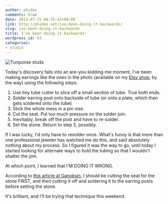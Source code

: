 ```yaml
---
author: phiden
comments: true
date: 2013-07-25 04:35:43+00:00
link: http://phiden.net/ive-been-doing-it-backwards/
slug: ive-been-doing-it-backwards
title: I've been doing it backwards!
wordpress_id: 93
categories:
- studio
---
```


![Turquoise studs](http://phiden.net/wp-content/uploads/2013/07/IMG_6639-1024x1024.jpg)

Today's discovery falls into an are-you-kidding-me moment. I've been making earrings like the ones in the photo (available on my [Etsy shop](https://www.etsy.com/listing/155819350/sleeping-beauty-turquoise-stud-earrings?ref=shop_home_feat), by the way) using the following steps:

1. Use tiny tube cutter to slice off a small section of tube. True both ends.
2. Solder earring post onto backside of tube (or onto a plate, which then gets soldered onto the tube)
3. Stick the whole mess in a pin vise.
4. Cut the seat. Put too much pressure on the solder join. 
5. Inevitably, break off the post and have to re-solder.
6. Set the stone. Return to step 5, possibly.

If I was lucky, I'd only have to resolder once. What's funny is that more than one professional jeweler has watched me do this, and said absolutely nothing about my process. So I figured it was the way to go, until today I started looking for alternate ways to hold the tubing so that I wouldn't shatter the join.

At which point, I learned that I'M DOING IT WRONG.

According to [this article at Ganoksin](http://www.ganoksin.com/borisat/nenam/tube-setting.htm), I should be cutting the seat for the stone FIRST, and _then_ cutting it off and soldering it to the earring posts before setting the stone.

It's brilliant, and I'll be trying that technique this weekend.
